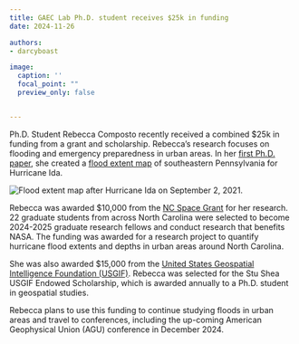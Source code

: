 ```yaml
---
title: GAEC Lab Ph.D. student receives $25k in funding
date: 2024-11-26

authors:
- darcyboast

image:
  caption: ''
  focal_point: ""
  preview_only: false


---
```


Ph.D. Student Rebecca Composto recently received a combined $25k in funding from a grant and scholarship. Rebecca’s research focuses on flooding and emergency preparedness in urban areas. In her <a href = 'https://gaec-lab.netlify.app/publication/2024-08-01-nh-composto/'> first Ph.D. paper</a>, she created a <a href = 'https://experience.arcgis.com/experience/3d12e11db70740d28a52b29f33c9f1a7/'>flood extent map</a> of southeastern Pennsylvania for Hurricane Ida.

<!--more-->
![Flood extent map after Hurricane Ida on September 2, 2021.](fig4.jpg)

Rebecca was awarded $10,000 from the <a href = 'https://ncspacegrant.ncsu.edu/2024/07/17/north-carolina-space-grant-selects-2024-2025-graduate-research-fellows/'>NC Space Grant</a> for her research. 22 graduate students from across North Carolina were selected to become 2024-2025 graduate research fellows and conduct research that benefits NASA. The funding was awarded for a research project to quantify hurricane flood extents and depths in urban areas around North Carolina. 

She was also awarded $15,000 from the <a href = 'https://usgif.org/recognizing-excellence-2024-usgif-sponsored-scholarship-recipients/'>United States Geospatial Intelligence Foundation (USGIF)</a>. Rebecca was selected for the Stu Shea USGIF Endowed Scholarship, which is awarded annually to a Ph.D. student in geospatial studies.

Rebecca plans to use this funding to continue studying floods in urban areas and travel to conferences, including the up-coming American Geophysical Union (AGU) conference in December 2024.

